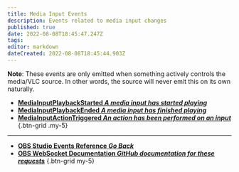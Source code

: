 ```yaml
---
title: Media Input Events
description: Events related to media input changes
published: true
date: 2022-08-08T18:45:47.247Z
tags: 
editor: markdown
dateCreated: 2022-08-08T18:45:44.903Z
---
```


**Note**: These events are only emitted when something actively controls the media/VLC source. In other words, the source will never emit this on its own naturally.

* [**MediaInputPlaybackStarted *A media input has started playing***](/en/Broadcasters/OBS/Events/Media-Input-Events/MediaInputPlaybackStarted)
* [**MediaInputPlaybackEnded *A media input has finished playing***](/en/Broadcasters/OBS/Events/Media-Input-Events/MediaInputPlaybackEnded)
* [**MediaInputActionTriggered *An action has been performed on an input***](/en/Broadcasters/OBS/Events/Media-Input-Events/MediaInputActionTriggered)
{.btn-grid .my-5}

---

- [<i class="mdi mdi-chevron-left"></i>**OBS Studio Events Reference *Go Back***](/en/Broadcasters/OBS/Events)
- [<i class="mdi mdi-github"></i> **OBS WebSocket Documentation *GitHub documentation for these requests***](https://github.com/obsproject/obs-websocket/blob/master/docs/generated/protocol.md#media-inputs-events)
{.btn-grid my-5}